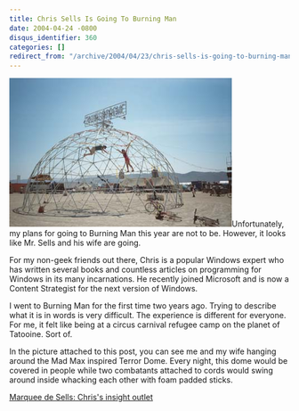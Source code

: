 ```yaml
---
title: Chris Sells Is Going To Burning Man
date: 2004-04-24 -0800
disqus_identifier: 360
categories: []
redirect_from: "/archive/2004/04/23/chris-sells-is-going-to-burning-man.aspx/"
---
```


![BurningMan](/images/TerrorDome.jpg)Unfortunately, my plans for going
to Burning Man this year are not to be. However, it looks like Mr. Sells
and his wife are going.

For my non-geek friends out there, Chris is a popular Windows expert who
has written several books and countless articles on programming for
Windows in its many incarnations. He recently joined Microsoft and is
now a Content Strategist for the next version of Windows.

I went to Burning Man for the first time two years ago. Trying to
describe what it is in words is very difficult. The experience is
different for everyone. For me, it felt like being at a circus carnival
refugee camp on the planet of Tatooine. Sort of.

In the picture attached to this post, you can see me and my wife hanging
around the Mad Max inspired Terror Dome. Every night, this dome would be
covered in people while two combatants attached to cords would swing
around inside whacking each other with foam padded sticks.

[Marquee de Sells: Chris's insight
outlet](http://www.sellsbrothers.com/spout/#Freeing_My_Mind)

